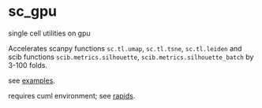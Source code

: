 # sc_gpu
single cell utilities on gpu

Accelerates scanpy functions `sc.tl.umap`, `sc.tl.tsne`, `sc.tl.leiden` and scib functions `scib.metrics.silhouette`, `scib.metrics.silhouette_batch` by 3-100 folds. 

see [examples](experiments/examples.ipynb).

requires cuml environment; see [rapids](https://rapids.ai/start.html#get-rapids).